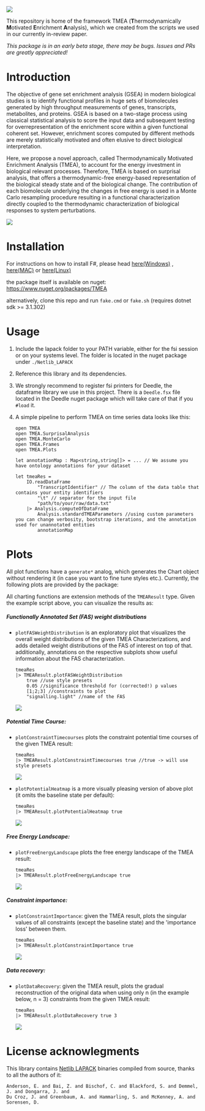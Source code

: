 [![](https://img.shields.io/nuget/v/TMEA)](https://www.nuget.org/packages/TMEA)

This repository is home of the framework TMEA (**T**hermodynamically **M**otivated **E**nrichment **A**nalysis), which we created from the scripts we used in our currently in-review paper.

_This package is in an early beta stage, there may be bugs. Issues and PRs are greatly appreciated!_ 

# Introduction

The objective of gene set enrichment analysis (GSEA) in modern biological studies is to identify functional 
profiles in huge sets of biomolecules generated by high throughput measurements of genes, transcripts, metabolites, 
and proteins. GSEA is based on a two-stage process using classical statistical analysis to score the input data and 
subsequent testing for overrepresentation of the enrichment score within a given functional coherent set. 
However, enrichment scores computed by different methods are merely statistically motivated and often elusive to 
direct biological interpretation. 

Here, we propose a novel approach, called Thermodynamically Motivated Enrichment Analysis (TMEA), to account for the 
energy investment in biological relevant processes. Therefore, TMEA is based on surprisal analysis, that offers a 
thermodynamic-free energy-based representation of the biological steady state and of the biological change. 
The contribution of each biomolecule underlying the changes in free energy is used in a Monte Carlo resampling 
procedure resulting in a functional characterization directly coupled to the thermodynamic characterization of 
biological responses to system perturbations.

![](./docs/img/GraphicalAbstract.png)

# Installation

For instructions on how to install F#, please head [here(Windows)](https://fsharp.org/use/windows/) , [here(MAC)](https://fsharp.org/use/mac/) or [here(Linux)](https://fsharp.org/use/linux/)

the package itself is available on nuget: https://www.nuget.org/packages/TMEA

alternatively, clone this repo and run `fake.cmd` or `fake.sh` (requires dotnet sdk >= 3.1.302)


# Usage

1. Include the lapack folder to your PATH variable, either for the fsi session or on your systems level. The folder is located in the nuget package under `./Netlib_LAPACK`

2. Reference this library and its dependencies.

3. We strongly recommend to register fsi printers for Deedle, the dataframe library we use in this project. There is a `Deedle.fsx` file located in the Deedle nuget package which will take care of that if you `#load` it.

4. A simple pipeline to perform TMEA on time series data looks like this:

    ```F#
    open TMEA
    open TMEA.SurprisalAnalysis
    open TMEA.MonteCarlo
    open TMEA.Frames
    open TMEA.Plots

    let annotationMap : Map<string,string[]> = ... // We assume you have ontology annotations for your dataset

    let tmeaRes = 
        IO.readDataFrame 
            "TranscriptIdentifier" // The column of the data table that contains your entity identifiers
            "\t" // separator for the input file
            "path/to/your/raw/data.txt"
        |> Analysis.computeOfDataFrame 
            Analysis.standardTMEAParameters //using custom parameters you can change verbosity, bootstrap iterations, and the annotation used for unannotated entities
            annotationMap
    ```

# Plots

All plot functions have a `generate*` analog, which generates the Chart object without rendering it (in case you want to fine tune styles etc.).
Currently, the following plots are provided by the package:

All charting functions are extension methods of the `TMEAResult` type. Given the example script above, you can visualize the results as:

##### Functionally Annotated Set (FAS) weight distributions

 - `plotFASWeightDistribution` is an exploratory plot that visualizes the overall weight distributions of the given TMEA Characterizations, and adds detailed weight distributions of the FAS of interest on top of that. additionally, annotations on the respective subplots show useful information about the FAS characterization.

    ```F#
    tmeaRes
    |> TMEAResult.plotFASWeightDistribution 
        true //use style presets
        0.05 //significance threshold for (corrected!) p values
        [1;2;3] //constraints to plot
        "signalling.light" //name of the FAS
    ```

    ![](./docs/img/FASWeightDist.png)

##### Potential Time Course:

 - `plotConstraintTimecourses` plots the constraint potential time courses of the given TMEA result:

    ```F#
    tmeaRes
    |> TMEAResult.plotConstraintTimecourses true //true -> will use style presets
    ```

    ![](./docs/img/cpTimeCourse.png)

 - `plotPotentialHeatmap` is a more visually pleasing version of above plot (it omits the baseline state per default):

    ```F#
    tmeaRes
    |> TMEAResult.plotPotentialHeatmap true
    ```

    ![](./docs/img/cpHeatmap.png)

##### Free Energy Landscape:

 - `plotFreeEnergyLandscape` plots the free energy landscape of the TMEA result:

    ```
    tmeaRes
    |> TMEAResult.plotFreeEnergyLandscape true
    ```

    ![](./docs/img/EnergyLandscape.png)

##### Constraint importance:

 - `plotConstraintImportance`: given the TMEA result, plots the singular values of all constraints (except the baseline state) and the 'importance loss' between them. 

    ```
    tmeaRes
    |> TMEAResult.plotConstraintImportance true
    ```

    ![](./docs/img/ConstraintImportance.png)

##### Data recovery:

 - `plotDataRecovery`: given the TMEA result, plots the gradual reconstruction of the original data when using only n (in the example below, n = 3) constraints from the given TMEA result:

    ```
    tmeaRes
    |> TMEAResult.plotDataRecovery true 3 
    ```

    ![](./docs/img/DataRecovery.png)

# License acknowlegments

This library contains [Netlib LAPACK](http://www.netlib.org/lapack/) binaries compiled from source, thanks to all the authors of it:
    
    Anderson, E. and Bai, Z. and Bischof, C. and Blackford, S. and Demmel, J. and Dongarra, J. and
    Du Croz, J. and Greenbaum, A. and Hammarling, S. and McKenney, A. and Sorensen, D.

